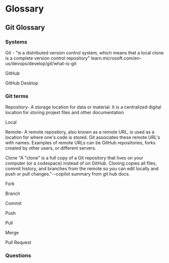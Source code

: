 # Glossary


## Git Glossary

### Systems

Git - "is a distributed version control system, which means that a local clone is a complete version control repository" learn.microsoft.com/en-us/devops/develop/git/what-is-git

GitHub

GitHub Desktop

### Git terms

Repository- A storage location for data or material. It is a centralized digital location for storing projext files and other documentation

Local

Remote- A remote repository, also known as a remote URL, is used as a location for where one's code is stored. Git associates these remote URL's with names. Examples of remote URLs can be GitHub repositories, forks created by other users, or different servers. 

Clone "A "clone" is a full copy of a Git repository that lives on your computer (or a codespace) instead of on GitHub. Cloning copies all files, commit history, and branches from the remote so you can edit locally and push or pull changes."--copilot summary from git hub docs.

Fork

Branch

Commit

Push

Pull

Merge

Pull Request

### Questions
